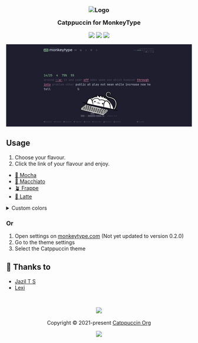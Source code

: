 <h3 align="center">
	<img src="https://raw.githubusercontent.com/catppuccin/catppuccin/dev/assets/logos/exports/1544x1544_circle.png" width="100" alt="Logo"/><br/>
	<img src="https://raw.githubusercontent.com/catppuccin/catppuccin/dev/assets/misc/transparent.png" height="30" width="0px"/>
	Catppuccin for MonkeyType
	<img src="https://raw.githubusercontent.com/catppuccin/catppuccin/dev/assets/misc/transparent.png" height="30" width="0px"/>
</h3>

<p align="center">
    <a href="https://github.com/catppuccin/monkeytype/stargazers"><img src="https://img.shields.io/github/stars/catppuccin/monkeytype?colorA=1e1e28&colorB=c9cbff&style=for-the-badge&logo=starship"></a>
    <a href="https://github.com/catppuccin/monkeytype/issues"><img src="https://img.shields.io/github/issues/catppuccin/monkeytype?colorA=1e1e28&colorB=f7be95&style=for-the-badge"></a>
    <a href="https://github.com/catppuccin/monkeytype/contributors"><img src="https://img.shields.io/github/contributors/catppuccin/monkeytype?colorA=1e1e28&colorB=b1e1a6&style=for-the-badge"></a>
</p>

<p align="center">
  <img src="assets/ss.png"/>
</p>

## Usage
1. Choose your flavour.
2. Click the link of your flavour and enjoy.
  - [🌿 Mocha](https://monkeytype.com?customTheme=WyIjMWUxZTJlIiwiI2E2ZTNhMSIsIiNmNWUwZGMiLCIjNTg1YjcwIiwiIzU4NWI3MCIsIiNjZGQ2ZjQiLCIjZjM4YmE4IiwiI2ViYTBhYyIsIiNmMzhiYTgiLCIjZWJhMGFjIl0=)
  - [🌺 Macchiato](https://monkeytype.com?customTheme=WyIjMjQyNzNhIiwiI2E2ZGE5NSIsIiNmNGRiZDYiLCIjNWI2MDc4IiwiIzViNjA3OCIsIiNjYWQzZjUiLCIjZWQ4Nzk2IiwiI2VlOTlhMCIsIiNlZDg3OTYiLCIjZWU5OWEwIl0=)
  - [🪴 Frappe](https://monkeytype.com?customTheme=WyIjMzAzNDQ2IiwiI2E2ZDE4OSIsIiNmMmQ1Y2YiLCIjNjI2ODgwIiwiIzYyNjg4MCIsIiNjNmQwZjUiLCIjZTc4Mjg0IiwiI2VhOTk5YyIsIiNlNzgyODQiLCIjZWE5OTljIl0=)
  - [🌻 Latte](https://monkeytype.com?customTheme=WyIjZWZmMWY1IiwiIzQwYTAyYiIsIiNkYzhhNzgiLCIjYWNiMGJlIiwiI2FjYjBiZSIsIiM0YzRmNjkiLCIjZDIwZjM5IiwiI2U2NDU1MyIsIiNkMjBmMzkiLCIjZTY0NTUzIl0=)

<details>
<summary>Custom colors</summary>

  1. Open settings on [monkeytype.com](https://monkeytype.com/)
  2. Scroll down to `theme` and put the following colors in the custom theme. (this is mocha but you can put in the colors from *flavour*.css)
  <table>
    <tr>
      <td>Background</td>
      <td><img src="https://raw.githubusercontent.com/catppuccin/catppuccin/main/assets/palette/circles/mocha_base.png" height="12" width="12"/> #1e1e2e</td>
      <td>Main</td>
      <td><img src="https://raw.githubusercontent.com/catppuccin/catppuccin/main/assets/palette/circles/mocha_green.png" height="12" width="12"/> #a6e3a1 (Change this color to whatever you want)</td>
    </tr>
    <tr>
      <td>Caret</td>
      <td><img src="https://raw.githubusercontent.com/catppuccin/catppuccin/main/assets/palette/circles/mocha_rosewater.png" height="12" width="12"/> #f5e0dc</td>
      <td>Sub</td>
      <td><img src="https://raw.githubusercontent.com/catppuccin/catppuccin/main/assets/palette/circles/mocha_surface2.png" height="12" width="12"/> #585b70</td>
    </tr>
    <tr>
      <td>Sub alt</td>
      <td><img src="https://raw.githubusercontent.com/catppuccin/catppuccin/main/assets/palette/circles/mocha_surface2.png" height="12" width="12"/> #585b70</td>
      <td>Text</td>
      <td><img src="https://raw.githubusercontent.com/catppuccin/catppuccin/main/assets/palette/circles/mocha_text.png" height="12" width="12"/> #cdd6f4</td>
    </tr>
    <tr>
      <td>Error</td>
      <td><img src="https://raw.githubusercontent.com/catppuccin/catppuccin/main/assets/palette/circles/mocha_red.png" height="12" width="12"/> #f38ba8</td>
      <td>Extra error</td>
      <td><img src="https://raw.githubusercontent.com/catppuccin/catppuccin/main/assets/palette/circles/mocha_maroon.png" height="12" width="12"/> #eba0ac</td>
    </tr>
    <tr>
      <td>colorful mode</td>
    </tr>
    <tr>
      <td>Error</td>
      <td><img src="https://raw.githubusercontent.com/catppuccin/catppuccin/main/assets/palette/circles/mocha_red.png" height="12" width="12"/> #f38ba8</td>
      <td>Extra error</td>
      <td><img src="https://raw.githubusercontent.com/catppuccin/catppuccin/main/assets/palette/circles/mocha_maroon.png" height="12" width="12"/> #eba0ac</td>
    </tr>
  </table>

</details>

### Or

1. Open settings on [monkeytype.com](https://monkeytype.com/) (Not yet updated to version 0.2.0)
2. Go to the theme settings
3. Select the Catppuccin theme


## 💝 Thanks to

- [Jazil T S](https://github.com/tsjazil)
- [Lexi](https://github.com/ShyyLexi/)

&nbsp;

<p align="center"><img src="https://raw.githubusercontent.com/catppuccin/catppuccin/dev/assets/footers/gray0_ctp_on_line.svg?sanitize=true" /></p>
<p align="center">Copyright &copy; 2021-present <a href="https://github.com/catppuccin" target="_blank">Catppuccin Org</a>
<p align="center"><a href="https://github.com/catppuccin/catppuccin/blob/main/LICENSE"><img src="https://img.shields.io/static/v1.svg?style=for-the-badge&label=License&message=MIT&logoColor=d9e0ee&colorA=302d41&colorB=c9cbff"/></a></p>
